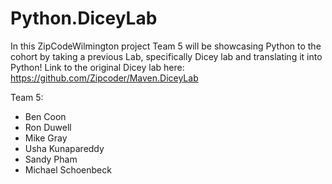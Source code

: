 # Python.DiceyLab
In this ZipCodeWilmington project Team 5 will be showcasing Python to the cohort by taking a previous Lab, specifically Dicey lab and translating it into Python! Link to the original Dicey lab here: https://github.com/Zipcoder/Maven.DiceyLab

Team 5:
- Ben Coon
- Ron Duwell
- Mike Gray
- Usha Kunapareddy
- Sandy Pham
- Michael Schoenbeck
